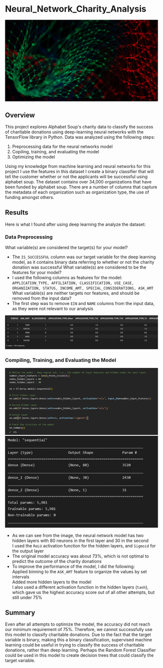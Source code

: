 # Neural_Network_Charity_Analysis

![Deep_Learning](https://github.com/ysbcode/Neural_Network_Charity_Analysis/blob/main/Resources/Deep_Learning.png?raw=true)

## Overview 

This project explores Alphabet Soup's charity data to classify the success of charitable donations using deep-learning neural networks with the TensorFlow library in Python. Data was analyzed using the following steps: 

1. Preprocessing data for the neural networks model
2. Copiling, training, and evaluating the model
3. Optimizing the model 

Using my knowledge from machine learning and neural networks for this project I use the features in this dataset I create a binary classifier that will tell the customer whether or not the applicants will be successful using alphabet soup. The dataset contains over 34,000 organizations that have been funded by alphabet soup. There are a number of columns that capture the metadata of each organization such as organization type, the use of funding amongst others.

## Results 

Here is what I found after using deep learning the analyze the dataset: 

### Data Preprocessing

What variable(s) are considered the target(s) for your model?
- The `IS_SUCCESSFUL` column was our target variable for the deep learning model, as it contains binary data referring to whether or not the charity donation was successful
What variable(s) are considered to be the features for your model?
- I used the following columns as features for the model: `APPLICATION_TYPE, AFFILIATION, CLASSIFICATION, USE_CASE, ORGANIZATION, STATUS, INCOME_AMT, SPECIAL_CONSIDERATIONS, ASK_AMT`
What variable(s) are neither targets nor features, and should be removed from the input data?
- The first step was to remove `EIN` and `NAME` columns from the input data, as they were not relevant to our analysis

![Columns Used](https://github.com/ysbcode/Neural_Network_Charity_Analysis/blob/main/Resources/Columns%20Used.PNG?raw=true)

### Compiling, Training, and Evaluating the Model 

![CTE1](https://github.com/ysbcode/Neural_Network_Charity_Analysis/blob/main/Resources/CTE1.PNG?raw=true)
![CTE1](https://github.com/ysbcode/Neural_Network_Charity_Analysis/blob/main/Resources/CTE2.PNG?raw=true)

- As we can see from the image, the neural network model has two hidden layers with 80 neurons in the first layer and 30 in the second \
I used the `ReLU` activation function for the hidden layers, and `Sigmoid` for the output layer 
- The original model accuracy was about 73%, which is not optimal to predict the outcome of the charity donations 
- To improve the performance of the model, I did the following: \
Applied binning to the `ASK_AMT` feature to organize the values by set intervals \
Added more hidden layers to the model \
I also used a different activation function in the hidden layers (`tanh`), which gave us the highest accuracy score out of all other attempts, but still under 75%

## Summary

Even after all attempts to optimize the model, the accuracy did not reach our minimum requirement of 75%. Therefore, we cannot successfully use this model to classify charitable donations. Due to the fact that the target variable is binary, making this a binary classification, supervised machine learning could be useful in trying to classify the success of charitable donations, rather than deep learning. Perhaps the Random Forest Classifier could be used in this model to create decision trees that could classify the target variable.
